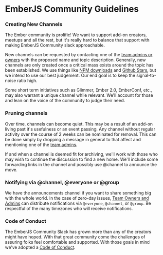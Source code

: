 # EmberJS Community Guidelines

### Creating New Channels
The Ember community is prolific!  We want to support add-on creators, meetups and all the rest, but it's really hard to balance that support with making EmberJS Community slack approachable.

New channels can be requested by contacting one of the [team admins or owners][team_members] with the proposed name and topic description.  Generally, new channels are only created once a critical mass exists around the topic has been established.  We use things like [NPM downloads](https://www.npmjs.com/package/ember-data) and [Github Stars](https://github.com/emberjs/data), but we intend to use our best judgement.  Our end goal is to keep the signal-to-noise ratio high.

Some short term initiatives such as Glimmer, Ember 2.0, EmberConf, etc., may also warrant a unique channel while relevant.  We'll account for those and lean on the voice of the community to judge their need.

### Pruning channels
Over time, channels can become quiet.  This may be a result of an add-on living past it's usefulness or an event passing.  Any channel without regular activity over the course of 2 weeks can be nominated for removal.  This can be done simply by dropping a message in general to that affect and mentioning one of the [team admins][team_members].

If and when a channel is deemed fit for archiving, we'll work with those who may wish to continue the discussion to find a new home.  We'll include some forwarding links in the channel and possibly use @channel to announce the move.

### Notifying via @channel, @everyone or @group
We have the announcements channel if you want to share something big with the whole world.  In the case of zero-day issues, [Team Owners and Admins][team_members] can distribute notifications via `@everyone`, `@channel`, or `@group`.  Be respectful of the many timezones who will receive notifications.

### Code of Conduct
The EmberJS Community Slack has grown more than any of the creators might have hoped.  With that great community come the challenges of assuring folks feel comfortable and supported.  With those goals in mind we've adopted a [Code of Conduct](./CodeOfConduct.md).

[team_members]: https://embercommunity.slack.com/team
